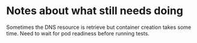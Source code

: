 # Notes about what still needs doing

Sometimes the DNS resource is retrieve but container creation takes some time. Need to wait for pod readiness before
running tests.